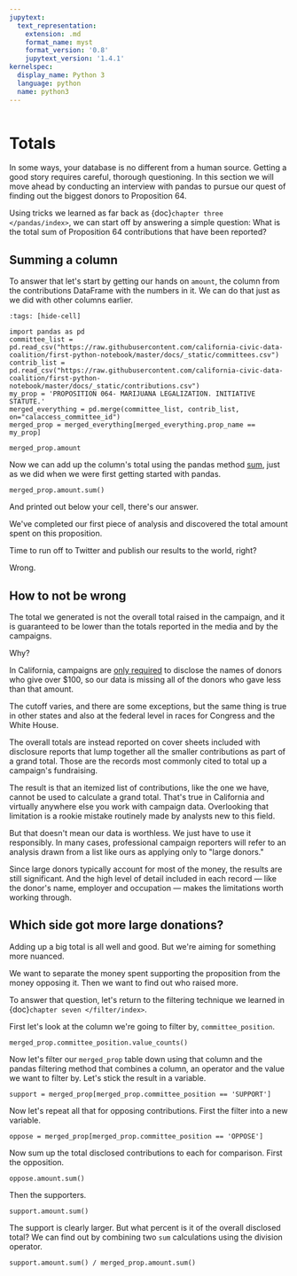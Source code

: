 ```yaml
---
jupytext:
  text_representation:
    extension: .md
    format_name: myst
    format_version: '0.8'
    jupytext_version: '1.4.1'
kernelspec:
  display_name: Python 3
  language: python
  name: python3
---
```


```{include} ../_templates/nav.html
```

# Totals

In some ways, your database is no different from a human source. Getting a good story requires careful, thorough questioning. In this section we will move ahead by conducting an interview with pandas to pursue our quest of finding out the biggest donors to Proposition 64.

Using tricks we learned as far back as {doc}`chapter three </pandas/index>`, we can start off by answering a simple question: What is the total sum of Proposition 64 contributions that have been reported?

## Summing a column

To answer that let's start by getting our hands on `amount`, the column from the contributions DataFrame with the numbers in it. We can do that just as we did with other columns earlier.

```{code-cell}
:tags: [hide-cell]

import pandas as pd
committee_list = pd.read_csv("https://raw.githubusercontent.com/california-civic-data-coalition/first-python-notebook/master/docs/_static/committees.csv")
contrib_list = pd.read_csv("https://raw.githubusercontent.com/california-civic-data-coalition/first-python-notebook/master/docs/_static/contributions.csv")
my_prop = 'PROPOSITION 064- MARIJUANA LEGALIZATION. INITIATIVE STATUTE.'
merged_everything = pd.merge(committee_list, contrib_list, on="calaccess_committee_id")
merged_prop = merged_everything[merged_everything.prop_name == my_prop]
```

```{code-cell}
merged_prop.amount
```

Now we can add up the column's total using the pandas method [sum], just as we did when we were first getting started with pandas.

```{code-cell}
merged_prop.amount.sum()
```

And printed out below your cell, there's our answer.

We've completed our first piece of analysis and discovered the total amount spent on this proposition.

Time to run off to Twitter and publish our results to the world, right?

Wrong.

## How to not be wrong

The total we generated is not the overall total raised in the campaign, and it is guaranteed to be lower than the totals reported in the media and by the campaigns.

Why?

In California, campaigns are [only required] to disclose the names of donors who give over \$100, so our data is missing all of the donors who gave less than that amount.

The cutoff varies, and there are some exceptions, but the same thing is true in other states and also at the federal level in races for Congress and the White House.

The overall totals are instead reported on cover sheets included with disclosure reports that lump together all the smaller contributions as part of a grand total. Those are the records most commonly cited to total up a campaign's fundraising.

The result is that an itemized list of contributions, like the one we have, cannot be used to calculate a grand total. That's true in California and virtually anywhere else you work with campaign data. Overlooking that limitation is a rookie mistake routinely made by analysts new to this field.

But that doesn't mean our data is worthless. We just have to use it responsibly. In many cases, professional campaign reporters will refer to an analysis drawn from a list like ours as applying only to "large donors."

Since large donors typically account for most of the money, the results are still significant. And the high level of detail included in each record — like the donor's name, employer and occupation — makes the limitations worth working through.

## Which side got more large donations?

Adding up a big total is all well and good. But we're aiming for something more nuanced.

We want to separate the money spent supporting the proposition from the money opposing it. Then we want to find out who raised more.

To answer that question, let's return to the filtering technique we learned in {doc}`chapter seven </filter/index>`.

First let's look at the column we're going to filter by, `committee_position`.

```{code-cell}
merged_prop.committee_position.value_counts()
```
Now let's filter our `merged_prop` table down using that column and the pandas filtering method that combines a column, an operator and the value we want to filter by. Let's stick the result in a variable.

```{code-cell}
support = merged_prop[merged_prop.committee_position == 'SUPPORT']
```

Now let's repeat all that for opposing contributions. First the filter into a new variable.

```{code-cell}
oppose = merged_prop[merged_prop.committee_position == 'OPPOSE']
```

Now sum up the total disclosed contributions to each for comparison. First the opposition.

```{code-cell}
oppose.amount.sum()
```

Then the supporters.

```{code-cell}
support.amount.sum()
```

The support is clearly larger. But what percent is it of the overall disclosed total? We can find out by combining two `sum` calculations using the division operator.

```{code-cell}
support.amount.sum() / merged_prop.amount.sum()
```

[only required]: http://www.documentcloud.org/documents/2781363-460-2016-01.html#document/p10
[sum]: https://pandas.pydata.org/pandas-docs/stable/reference/api/pandas.Series.sum.html
